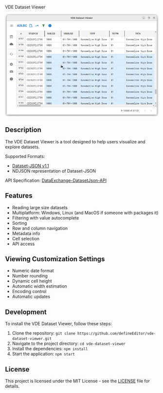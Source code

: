 VDE Dataset Viewer

![VDE Dataset Viewer](./assets/datasetView.png)

## Description
The VDE Dataset Viewer is a tool designed to help users visualize and explore datasets.

Supported Formats:
* [Dataset-JSON v1.1](https://github.com/cdisc-org/DataExchange-DatasetJson)
* NDJSON representation of Dataset-JSON

API Specification: [DataExchange-DatasetJson-API](https://github.com/cdisc-org/DataExchange-DatasetJson-API)

## Features
* Reading large size datasets
* Multiplatform: Windows, Linux (and MacOS if someone with packages it)
* Filtering with value autocomplete
* Sorting
* Row and column navigation
* Metadata info
* Cell selection
* API access

## Viewing Customization Settings
* Numeric date format
* Number rounding
* Dynamic cell height
* Automatic width estimation
* Encoding control
* Automatic updates

## Development
To install the VDE Dataset Viewer, follow these steps:
1. Clone the repository: `git clone https://github.com/defineEditor/vde-dataset-viewer.git`
2. Navigate to the project directory: `cd vde-dataset-viewer`
3. Install the dependencies: `npm install`
4. Start the application: `npm start`

## License
This project is licensed under the MIT License - see the [LICENSE](LICENSE) file for details.
